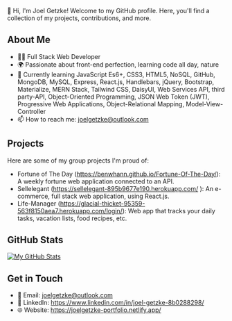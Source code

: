 👋 Hi, I'm Joel Getzke! Welcome to my GitHub profile. Here, you'll find a collection of my projects, contributions, and more. 


## About Me

- 👨‍💻 Full Stack Web Developer
- 🌍 Passionate about front-end perfection, learning code all day, nature 
- 🌱 Currently learning JavaScript Es6+, CSS3, HTML5, NoSQL, GitHub, MongoDB, MySQL, Express, React.js, Handlebars, jQuery, Bootstrap, Materialize, MERN Stack, Tailwind CSS, DaisyUI, Web Services API, third party-API, Object-Oriented Programming, JSON Web Token (JWT), Progressive Web Applications, Object-Relational Mapping, Model-View-Controller
- 📫 How to reach me: joelgetzke@outlook.com

## Projects

Here are some of my group projects I'm proud of:

- Fortune of The Day (https://benwhann.github.io/Fortune-Of-The-Day/):  A weekly fortune web application connected to an API.
- Sellelegant (https://sellelegant-895b9677e190.herokuapp.com/ ):  An e-commerce, full stack web application, using React.js.
- Life-Manager (https://glacial-thicket-95359-563f8150aea7.herokuapp.com/login/): Web app that tracks your daily tasks, vacation lists, food recipes, etc.

## GitHub Stats

[![My GitHub Stats](https://github-readme-stats.vercel.app/api?username=JoelGetzke&show_icons=true&theme=dark)](https://github.com/anuraghazra/github-readme-stats)


## Get in Touch

- 📧 Email: joelgetzke@outlook.com
- 💼 LinkedIn: https://www.linkedin.com/in/joel-getzke-8b0288298/
- 🌐 Website: https://joelgetzke-portfolio.netlify.app/



